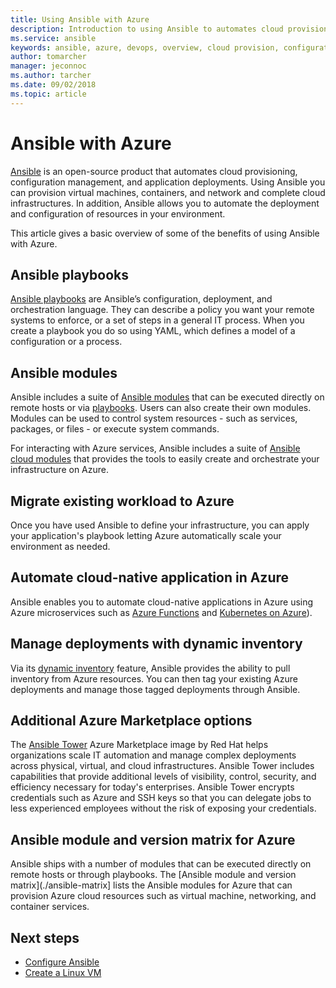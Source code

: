 ```yaml
---
title: Using Ansible with Azure
description: Introduction to using Ansible to automates cloud provisioning, configuration management, and application deployments.
ms.service: ansible
keywords: ansible, azure, devops, overview, cloud provision, configuration management, application deployment, ansible modules, ansible playbooks
author: tomarcher
manager: jeconnoc
ms.author: tarcher
ms.date: 09/02/2018
ms.topic: article
---
```


# Ansible with Azure

[Ansible](http://www.ansible.com) is an open-source product that automates cloud provisioning, configuration management, and application deployments. Using Ansible you can provision virtual machines, containers, and network and complete cloud infrastructures. In addition, Ansible allows you to automate the deployment and configuration of resources in your environment.

This article gives a basic overview of some of the benefits of using Ansible with Azure.

## Ansible playbooks

[Ansible playbooks](http://docs.ansible.com/ansible/latest/playbooks.html) are Ansible’s configuration, deployment, and orchestration language. They can describe a policy you want your remote systems to enforce, or a set of steps in a general IT process. When you create a playbook you do so using YAML, which defines a model of a configuration or a process.

## Ansible modules

Ansible includes a suite of [Ansible modules](http://docs.ansible.com/ansible/latest/modules_by_category.html) that can be executed directly on remote hosts or via [playbooks](http://docs.ansible.com/ansible/latest/playbooks.html). Users can also create their own modules. Modules can be used to control system resources - such as services, packages, or files - or execute system commands.

For interacting with Azure services, Ansible includes a suite of [Ansible cloud modules](http://docs.ansible.com/ansible/list_of_cloud_modules.html#azure) that provides the tools to easily create and orchestrate your infrastructure on Azure. 

## Migrate existing workload to Azure

Once you have used Ansible to define your infrastructure, you can apply your application's playbook letting Azure automatically scale your environment as needed. 

## Automate cloud-native application in Azure

Ansible enables you to automate cloud-native applications in Azure using Azure microservices such as [Azure Functions](https://azure.microsoft.com//services/functions/) and [Kubernetes on Azure](https://azure.microsoft.com/services/container-service/kubernetes/)).  

## Manage deployments with dynamic inventory
Via its [dynamic inventory](http://docs.ansible.com/ansible/intro_dynamic_inventory.html) feature, Ansible provides the ability to pull inventory from Azure resources. You can then tag your existing Azure deployments and manage those tagged deployments through Ansible.

## Additional Azure Marketplace options
The [Ansible Tower](https://azuremarketplace.microsoft.com/marketplace/apps/redhat.ansible-tower) Azure Marketplace image by Red Hat helps organizations scale IT automation and manage complex deployments across physical, virtual, and cloud infrastructures. Ansible Tower includes capabilities that provide additional levels of visibility, control, security, and efficiency necessary for today's enterprises. Ansible Tower encrypts credentials such as Azure and SSH keys so that you can delegate jobs to less experienced employees without the risk of exposing your credentials.

## Ansible module and version matrix for Azure
Ansible ships with a number of modules that can be executed directly on remote hosts or through playbooks.
The [Ansible module and version matrix](./ansible-matrix] lists the Ansible modules for Azure that can provision Azure cloud resources such as virtual machine, networking, and container services. 

## Next steps
- [Configure Ansible](/azure/virtual-machines/linux/ansible-install-configure?toc=%2Fen-us%2Fazure%2Fansible%2Ftoc.json&bc=%2Fen-us%2Fazure%2Fbread%2Ftoc.json)
- [Create a Linux VM](/azure/virtual-machines/linux/ansible-create-vm?toc=%2Fen-us%2Fazure%2Fansible%2Ftoc.json&bc=%2Fen-us%2Fazure%2Fbread%2Ftoc.json)